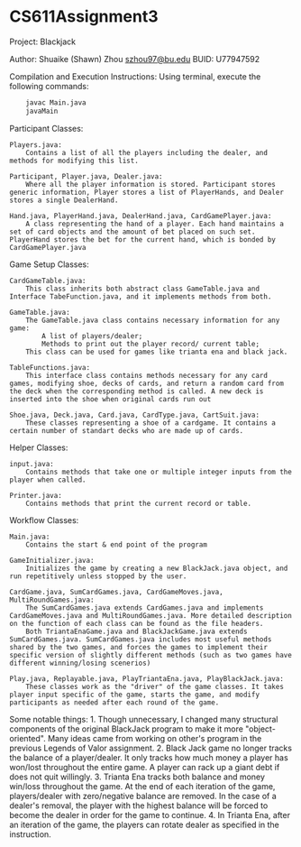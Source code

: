 # CS611Assignment3
Project: Blackjack

Author: Shuaike (Shawn) Zhou
szhou97@bu.edu
BUID: U77947592

Compilation and Execution Instructions:
Using terminal, execute the following commands:
```Bash
    javac Main.java
    javaMain
```

Participant Classes:
    
    Players.java:
        Contains a list of all the players including the dealer, and methods for modifying this list. 
    
    Participant, Player.java, Dealer.java:
        Where all the player information is stored. Participant stores generic information, Player stores a list of PlayerHands, and Dealer stores a single DealerHand.
    
    Hand.java, PlayerHand.java, DealerHand.java, CardGamePlayer.java:
        A class representing the hand of a player. Each hand maintains a set of card objects and the amount of bet placed on such set. PlayerHand stores the bet for the current hand, which is bonded by CardGamePlayer.java
    
Game Setup Classes:
    
    CardGameTable.java:
        This class inherits both abstract class GameTable.java and Interface TabeFunction.java, and it implements methods from both. 
    
    GameTable.java:
        The GameTable.java class contains necessary information for any game:
            A list of players/dealer;
            Methods to print out the player record/ current table;
        This class can be used for games like trianta ena and black jack.
    
    TableFunctions.java:
        This interface class contains methods necessary for any card games, modifying shoe, decks of cards, and return a random card from the deck when the corresponding method is called. A new deck is inserted into the shoe when original cards run out
    
    Shoe.java, Deck.java, Card.java, CardType.java, CartSuit.java:
        These classes representing a shoe of a cardgame. It contains a certain number of standart decks who are made up of cards. 
    

Helper Classes:

    input.java:
        Contains methods that take one or multiple integer inputs from the player when called.

    Printer.java:
        Contains methods that print the current record or table.

Workflow Classes:

    Main.java:
        Contains the start & end point of the program

    GameInitializer.java:
        Initializes the game by creating a new BlackJack.java object, and run repetitively unless stopped by the user. 

    CardGame.java, SumCardGames.java, CardGameMoves.java, MultiRoundGames.java:
        The SumCardGames.java extends CardGames.java and implements CardGameMoves.java and MultiRoundGames.java. More detailed description on the function of each class can be found as the file headers.
        Both TriantaEnaGame.java and BlackJackGame.java extends SumCardGames.java. SumCardGames.java includes most useful methods shared by the two games, and forces the games to implement their specific version of slightly different methods (such as two games have different winning/losing scenerios)
    
    Play.java, Replayable.java, PlayTriantaEna.java, PlayBlackJack.java:
        These classes work as the "driver" of the game classes. It takes player input specific of the game, starts the game, and modify participants as needed after each round of the game.
    
Some notable things:
    1. Though unnecessary, I changed many structural components of the original BlackJack program to make it more "object-oriented". Many ideas came from working on other's program in the previous Legends of Valor assignment. 
    2. Black Jack game no longer tracks the balance of a player/dealer. It only tracks how much money a player has won/lost throughout the entire game. A player can rack up a giant debt if does not quit willingly.
    3. Trianta Ena tracks both balance and money win/loss throughout the game. At the end of each iteration of the game, players/dealer with zero/negative balance are removed. In the case of a dealer's removal, the player with the highest balance will be forced to become the dealer in order for the game to continue.
    4. In Trianta Ena, after an iteration of the game, the players can rotate dealer as specified in the instruction.








